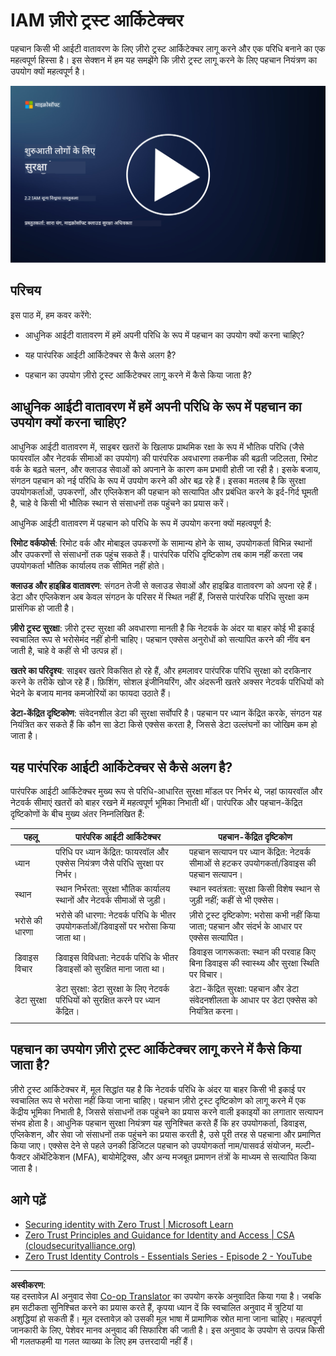 <!--
CO_OP_TRANSLATOR_METADATA:
{
  "original_hash": "4774a978af123f72ebb872199c4c4d4f",
  "translation_date": "2025-09-03T18:22:20+00:00",
  "source_file": "2.2 IAM zero trust architecture.md",
  "language_code": "hi"
}
-->
# IAM ज़ीरो ट्रस्ट आर्किटेक्चर

पहचान किसी भी आईटी वातावरण के लिए ज़ीरो ट्रस्ट आर्किटेक्चर लागू करने और एक परिधि बनाने का एक महत्वपूर्ण हिस्सा है। इस सेक्शन में हम यह समझेंगे कि ज़ीरो ट्रस्ट लागू करने के लिए पहचान नियंत्रण का उपयोग क्यों महत्वपूर्ण है।

[![वीडियो देखें](../../translated_images/2-2_placeholder.9ba44fe6f92cd8d7bc51d8447bd20954cc74d8f2a5405402a78e6a42edcbf819.hi.png)](https://learn-video.azurefd.net/vod/player?id=69fb20f6-0f81-4660-b6cd-dcd75d34bd98)

## परिचय

इस पाठ में, हम कवर करेंगे:

- आधुनिक आईटी वातावरण में हमें अपनी परिधि के रूप में पहचान का उपयोग क्यों करना चाहिए?

- यह पारंपरिक आईटी आर्किटेक्चर से कैसे अलग है?

- पहचान का उपयोग ज़ीरो ट्रस्ट आर्किटेक्चर लागू करने में कैसे किया जाता है?

## आधुनिक आईटी वातावरण में हमें अपनी परिधि के रूप में पहचान का उपयोग क्यों करना चाहिए?

आधुनिक आईटी वातावरण में, साइबर खतरों के खिलाफ प्राथमिक रक्षा के रूप में भौतिक परिधि (जैसे फायरवॉल और नेटवर्क सीमाओं का उपयोग) की पारंपरिक अवधारणा तकनीक की बढ़ती जटिलता, रिमोट वर्क के बढ़ते चलन, और क्लाउड सेवाओं को अपनाने के कारण कम प्रभावी होती जा रही है। इसके बजाय, संगठन पहचान को नई परिधि के रूप में उपयोग करने की ओर बढ़ रहे हैं। इसका मतलब है कि सुरक्षा उपयोगकर्ताओं, उपकरणों, और एप्लिकेशन की पहचान को सत्यापित और प्रबंधित करने के इर्द-गिर्द घूमती है, चाहे वे किसी भी भौतिक स्थान से संसाधनों तक पहुंचने का प्रयास करें।

आधुनिक आईटी वातावरण में पहचान को परिधि के रूप में उपयोग करना क्यों महत्वपूर्ण है:

**रिमोट वर्कफोर्स**: रिमोट वर्क और मोबाइल उपकरणों के सामान्य होने के साथ, उपयोगकर्ता विभिन्न स्थानों और उपकरणों से संसाधनों तक पहुंच सकते हैं। पारंपरिक परिधि दृष्टिकोण तब काम नहीं करता जब उपयोगकर्ता भौतिक कार्यालय तक सीमित नहीं होते।

**क्लाउड और हाइब्रिड वातावरण**: संगठन तेजी से क्लाउड सेवाओं और हाइब्रिड वातावरण को अपना रहे हैं। डेटा और एप्लिकेशन अब केवल संगठन के परिसर में स्थित नहीं हैं, जिससे पारंपरिक परिधि सुरक्षा कम प्रासंगिक हो जाती है।

**ज़ीरो ट्रस्ट सुरक्षा**: ज़ीरो ट्रस्ट सुरक्षा की अवधारणा मानती है कि नेटवर्क के अंदर या बाहर कोई भी इकाई स्वचालित रूप से भरोसेमंद नहीं होनी चाहिए। पहचान एक्सेस अनुरोधों को सत्यापित करने की नींव बन जाती है, चाहे वे कहीं से भी उत्पन्न हों।

**खतरे का परिदृश्य**: साइबर खतरे विकसित हो रहे हैं, और हमलावर पारंपरिक परिधि सुरक्षा को दरकिनार करने के तरीके खोज रहे हैं। फ़िशिंग, सोशल इंजीनियरिंग, और अंदरूनी खतरे अक्सर नेटवर्क परिधियों को भेदने के बजाय मानव कमजोरियों का फायदा उठाते हैं।

**डेटा-केंद्रित दृष्टिकोण**: संवेदनशील डेटा की सुरक्षा सर्वोपरि है। पहचान पर ध्यान केंद्रित करके, संगठन यह नियंत्रित कर सकते हैं कि कौन सा डेटा किसे एक्सेस करता है, जिससे डेटा उल्लंघनों का जोखिम कम हो जाता है।

## यह पारंपरिक आईटी आर्किटेक्चर से कैसे अलग है?

पारंपरिक आईटी आर्किटेक्चर मुख्य रूप से परिधि-आधारित सुरक्षा मॉडल पर निर्भर थे, जहां फायरवॉल और नेटवर्क सीमाएं खतरों को बाहर रखने में महत्वपूर्ण भूमिका निभाती थीं। पारंपरिक और पहचान-केंद्रित दृष्टिकोणों के बीच मुख्य अंतर निम्नलिखित हैं:

|      पहलू                  |      पारंपरिक आईटी आर्किटेक्चर                                                                  |      पहचान-केंद्रित दृष्टिकोण                                                                             |
|-----------------------------|----------------------------------------------------------------------------------------------------|------------------------------------------------------------------------------------------------------------|
|     ध्यान                  |     परिधि पर ध्यान केंद्रित: फायरवॉल और एक्सेस नियंत्रण जैसे परिधि सुरक्षा पर निर्भर।             |     पहचान सत्यापन पर ध्यान केंद्रित: नेटवर्क सीमाओं से हटकर उपयोगकर्ता/डिवाइस की पहचान सत्यापन।           |
|     स्थान                  |     स्थान निर्भरता: सुरक्षा भौतिक कार्यालय स्थानों और नेटवर्क सीमाओं से जुड़ी।                     |     स्थान स्वतंत्रता: सुरक्षा किसी विशेष स्थान से जुड़ी नहीं; कहीं से भी एक्सेस।                           |
|     भरोसे की धारणा         |     भरोसे की धारणा: नेटवर्क परिधि के भीतर उपयोगकर्ताओं/डिवाइसों पर भरोसा किया जाता था।           |     ज़ीरो ट्रस्ट दृष्टिकोण: भरोसा कभी नहीं किया जाता; पहचान और संदर्भ के आधार पर एक्सेस सत्यापित।         |
|     डिवाइस विचार           |     डिवाइस विविधता: नेटवर्क परिधि के भीतर डिवाइसों को सुरक्षित माना जाता था।                      |     डिवाइस जागरूकता: स्थान की परवाह किए बिना डिवाइस की स्वास्थ्य और सुरक्षा स्थिति पर विचार।              |
|     डेटा सुरक्षा           |     डेटा सुरक्षा: डेटा सुरक्षा के लिए नेटवर्क परिधियों को सुरक्षित करने पर ध्यान केंद्रित।        |     डेटा-केंद्रित सुरक्षा: पहचान और डेटा संवेदनशीलता के आधार पर डेटा एक्सेस को नियंत्रित करना।            |
|                             |                                                                                                    |                                                                                                            |

## पहचान का उपयोग ज़ीरो ट्रस्ट आर्किटेक्चर लागू करने में कैसे किया जाता है?

ज़ीरो ट्रस्ट आर्किटेक्चर में, मूल सिद्धांत यह है कि नेटवर्क परिधि के अंदर या बाहर किसी भी इकाई पर स्वचालित रूप से भरोसा नहीं किया जाना चाहिए। पहचान ज़ीरो ट्रस्ट दृष्टिकोण को लागू करने में एक केंद्रीय भूमिका निभाती है, जिससे संसाधनों तक पहुंचने का प्रयास करने वाली इकाइयों का लगातार सत्यापन संभव होता है। आधुनिक पहचान सुरक्षा नियंत्रण यह सुनिश्चित करते हैं कि हर उपयोगकर्ता, डिवाइस, एप्लिकेशन, और सेवा जो संसाधनों तक पहुंचने का प्रयास करती है, उसे पूरी तरह से पहचाना और प्रमाणित किया जाए। एक्सेस देने से पहले उनकी डिजिटल पहचान को उपयोगकर्ता नाम/पासवर्ड संयोजन, मल्टी-फैक्टर ऑथेंटिकेशन (MFA), बायोमेट्रिक्स, और अन्य मजबूत प्रमाणन तंत्रों के माध्यम से सत्यापित किया जाता है।

## आगे पढ़ें

- [Securing identity with Zero Trust | Microsoft Learn](https://learn.microsoft.com/security/zero-trust/deploy/identity?WT.mc_id=academic-96948-sayoung)
- [Zero Trust Principles and Guidance for Identity and Access | CSA (cloudsecurityalliance.org)](https://cloudsecurityalliance.org/artifacts/zero-trust-principles-and-guidance-for-iam/)
- [Zero Trust Identity Controls - Essentials Series - Episode 2 - YouTube](https://www.youtube.com/watch?v=fQZQznIKcGM&list=PLXtHYVsvn_b_gtX1-NB62wNervQx1Fhp4&index=13)

---

**अस्वीकरण**:  
यह दस्तावेज़ AI अनुवाद सेवा [Co-op Translator](https://github.com/Azure/co-op-translator) का उपयोग करके अनुवादित किया गया है। जबकि हम सटीकता सुनिश्चित करने का प्रयास करते हैं, कृपया ध्यान दें कि स्वचालित अनुवाद में त्रुटियां या अशुद्धियां हो सकती हैं। मूल दस्तावेज़ को उसकी मूल भाषा में प्रामाणिक स्रोत माना जाना चाहिए। महत्वपूर्ण जानकारी के लिए, पेशेवर मानव अनुवाद की सिफारिश की जाती है। इस अनुवाद के उपयोग से उत्पन्न किसी भी गलतफहमी या गलत व्याख्या के लिए हम उत्तरदायी नहीं हैं।